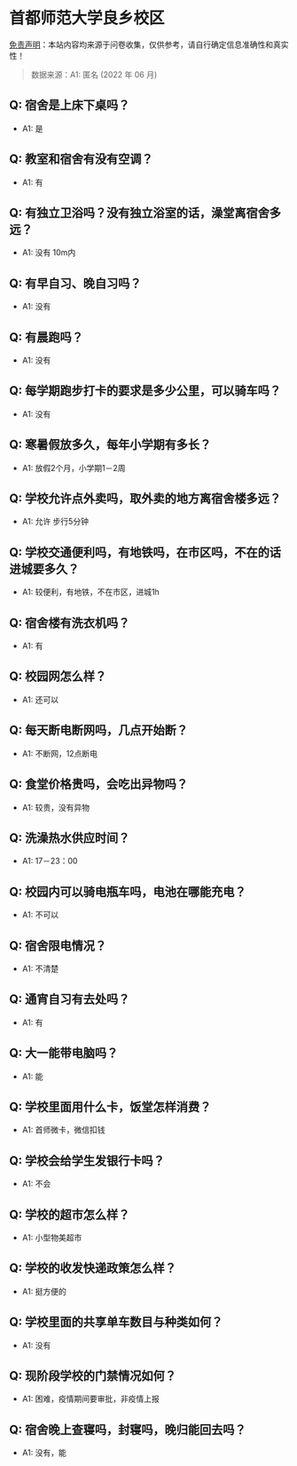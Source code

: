 # 首都师范大学良乡校区

[免责声明](https://colleges.chat/#_3)：本站内容均来源于问卷收集，仅供参考，请自行确定信息准确性和真实性！

> 数据来源：A1: 匿名 (2022 年 06 月)

## Q: 宿舍是上床下桌吗？

- A1: 是

## Q: 教室和宿舍有没有空调？

- A1: 有

## Q: 有独立卫浴吗？没有独立浴室的话，澡堂离宿舍多远？

- A1: 没有 10m内

## Q: 有早自习、晚自习吗？

- A1: 没有

## Q: 有晨跑吗？

- A1: 没有

## Q: 每学期跑步打卡的要求是多少公里，可以骑车吗？

- A1: 没有

## Q: 寒暑假放多久，每年小学期有多长？

- A1: 放假2个月，小学期1－2周

## Q: 学校允许点外卖吗，取外卖的地方离宿舍楼多远？

- A1: 允许 步行5分钟

## Q: 学校交通便利吗，有地铁吗，在市区吗，不在的话进城要多久？

- A1: 较便利，有地铁，不在市区，进城1h

## Q: 宿舍楼有洗衣机吗？

- A1: 有

## Q: 校园网怎么样？

- A1: 还可以

## Q: 每天断电断网吗，几点开始断？

- A1: 不断网，12点断电

## Q: 食堂价格贵吗，会吃出异物吗？

- A1: 较贵，没有异物

## Q: 洗澡热水供应时间？

- A1: 17－23：00

## Q: 校园内可以骑电瓶车吗，电池在哪能充电？

- A1: 不可以

## Q: 宿舍限电情况？

- A1: 不清楚

## Q: 通宵自习有去处吗？

- A1: 有

## Q: 大一能带电脑吗？

- A1: 能

## Q: 学校里面用什么卡，饭堂怎样消费？

- A1: 首师微卡，微信扣钱

## Q: 学校会给学生发银行卡吗？

- A1: 不会

## Q: 学校的超市怎么样？

- A1: 小型物美超市

## Q: 学校的收发快递政策怎么样？

- A1: 挺方便的

## Q: 学校里面的共享单车数目与种类如何？

- A1: 没有

## Q: 现阶段学校的门禁情况如何？

- A1: 困难，疫情期间要审批，非疫情上报

## Q: 宿舍晚上查寝吗，封寝吗，晚归能回去吗？

- A1: 没有，能

